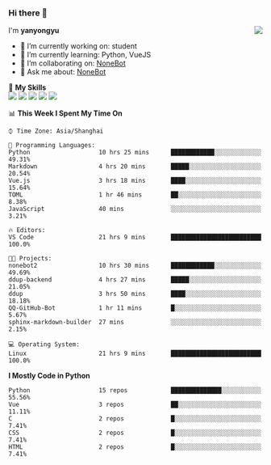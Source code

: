 ### Hi there 👋

<a href="#">
  <img align="right" src="https://github-readme-stats.vercel.app/api?username=yanyongyu&count_private=true&show_icons=true&bg_color=15,f2f7fd,E0EAFC" />
</a>

I'm **yanyongyu**

- 🔭 I’m currently working on: student
- 🌱 I’m currently learning: Python, VueJS
- 👯 I’m collaborating on: [NoneBot](https://github.com/nonebot)
- 💬 Ask me about: [NoneBot](https://github.com/nonebot)

🌟 **My Skills**  
![](https://img.shields.io/badge/-Python-3e74a2?style=flat-square&logo=Python&logoColor=fff)
![](https://img.shields.io/badge/-Vue-4fc08d?style=flat-square&logo=Vue.js&logoColor=fff)
![](https://img.shields.io/badge/-Node.js-339933?style=flat-square&logo=Node.js&logoColor=fff)
![](https://img.shields.io/badge/-Docker-2496ED?style=flat-square&logo=Docker&logoColor=fff)
![](https://img.shields.io/badge/-Linux-000000?style=flat-square&logo=Linux&logoColor=fff)

<!--START_SECTION:waka-->
📊 **This Week I Spent My Time On** 

```text
⌚︎ Time Zone: Asia/Shanghai

💬 Programming Languages: 
Python                   10 hrs 25 mins      ████████████░░░░░░░░░░░░░   49.31% 
Markdown                 4 hrs 20 mins       █████░░░░░░░░░░░░░░░░░░░░   20.54% 
Vue.js                   3 hrs 18 mins       ████░░░░░░░░░░░░░░░░░░░░░   15.64% 
TOML                     1 hr 46 mins        ██░░░░░░░░░░░░░░░░░░░░░░░   8.38% 
JavaScript               40 mins             ░░░░░░░░░░░░░░░░░░░░░░░░░   3.21%

🔥 Editors: 
VS Code                  21 hrs 9 mins       █████████████████████████   100.0%

🐱‍💻 Projects: 
nonebot2                 10 hrs 30 mins      ████████████░░░░░░░░░░░░░   49.69% 
ddup-backend             4 hrs 27 mins       █████░░░░░░░░░░░░░░░░░░░░   21.05% 
ddup                     3 hrs 50 mins       ████░░░░░░░░░░░░░░░░░░░░░   18.18% 
QQ-GitHub-Bot            1 hr 11 mins        █░░░░░░░░░░░░░░░░░░░░░░░░   5.67% 
sphinx-markdown-builder  27 mins             ░░░░░░░░░░░░░░░░░░░░░░░░░   2.15%

💻 Operating System: 
Linux                    21 hrs 9 mins       █████████████████████████   100.0%

```

**I Mostly Code in Python** 

```text
Python                   15 repos            ██████████████░░░░░░░░░░░   55.56% 
Vue                      3 repos             ██░░░░░░░░░░░░░░░░░░░░░░░   11.11% 
C                        2 repos             █░░░░░░░░░░░░░░░░░░░░░░░░   7.41% 
CSS                      2 repos             █░░░░░░░░░░░░░░░░░░░░░░░░   7.41% 
HTML                     2 repos             █░░░░░░░░░░░░░░░░░░░░░░░░   7.41%

```



<!--END_SECTION:waka-->
